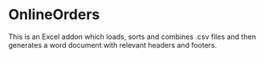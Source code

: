 # OnlineOrders
This is an Excel addon which loads, sorts and combines .csv files and then generates a word document with relevant headers and footers. 
